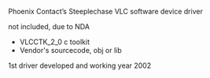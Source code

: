 

Phoenix Contact’s Steeplechase VLC software device driver

not included, due to NDA 
- VLCCTK_2_0 c toolkit
- Vendor's sourcecode, obj or lib
 
1st driver developed and working year 2002
